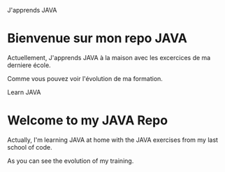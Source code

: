 J'apprends JAVA

# Bienvenue sur mon repo JAVA

Actuellement, J'apprends JAVA à la maison avec les excercices de ma derniere école.

Comme vous pouvez voir l'évolution de ma formation.



Learn JAVA


# Welcome to my JAVA Repo

Actually, I'm learning JAVA at home with the JAVA exercises from my last school of code.

As you can see the evolution of my training.


